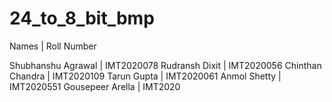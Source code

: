 # 24_to_8_bit_bmp

Names                 |      Roll Number

Shubhanshu Agrawal    |      IMT2020078
Rudransh Dixit        |      IMT2020056
Chinthan Chandra      |      IMT2020109
Tarun Gupta           |      IMT2020061
Anmol Shetty          |      IMT2020551
Gousepeer Arella      |      IMT2020
